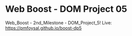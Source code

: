 # Web Boost - DOM Project 05

Web_Boost - 2nd_Milestone - DOM_Project_5! Live: https://pmfoysal.github.io/boost-dp5
